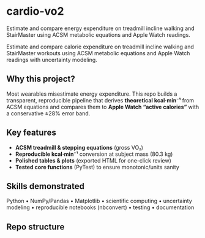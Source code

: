 # cardio-vo2
Estimate and compare energy expenditure on treadmill incline walking and StairMaster using ACSM metabolic equations and Apple Watch readings.

Estimate and compare calorie expenditure on treadmill incline walking and StairMaster workouts
using ACSM metabolic equations and Apple Watch readings with uncertainty modeling.

## Why this project?
Most wearables misestimate energy expenditure. This repo builds a transparent,
reproducible pipeline that derives **theoretical kcal·min⁻¹** from ACSM equations and
compares them to **Apple Watch “active calories”** with a conservative ±28% error band.

## Key features
- **ACSM treadmill & stepping equations** (gross VO₂)
- **Reproducible kcal·min⁻¹** conversion at subject mass (80.3 kg)
- **Polished tables & plots** (exported HTML for one-click review)
- **Tested core functions** (PyTest) to ensure monotonic/units sanity

## Skills demonstrated
Python • NumPy/Pandas • Matplotlib • scientific computing • uncertainty modeling •
reproducible notebooks (nbconvert) • testing • documentation

## Repo structure
